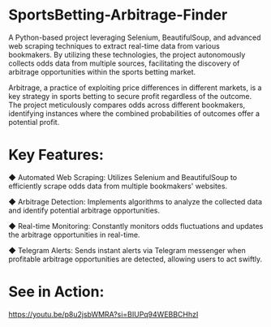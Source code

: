 # SportsBetting-Arbitrage-Finder

A Python-based project leveraging Selenium, BeautifulSoup, and advanced web scraping techniques to extract real-time data from various bookmakers. By utilizing these technologies, the project autonomously collects odds data from multiple sources, facilitating the discovery of arbitrage opportunities within the sports betting market.

Arbitrage, a practice of exploiting price differences in different markets, is a key strategy in sports betting to secure profit regardless of the outcome. The project meticulously compares odds across different bookmakers, identifying instances where the combined probabilities of outcomes offer a potential profit.

# Key Features:

◆ Automated Web Scraping: Utilizes Selenium and BeautifulSoup to efficiently scrape odds data from multiple bookmakers' websites.

◆ Arbitrage Detection: Implements algorithms to analyze the collected data and identify potential arbitrage opportunities.

◆ Real-time Monitoring: Constantly monitors odds fluctuations and updates the arbitrage opportunities in real-time.

◆ Telegram Alerts: Sends instant alerts via Telegram messenger when profitable arbitrage opportunities are detected, allowing users to act swiftly.

# See in Action:

https://youtu.be/p8u2jsbWMRA?si=BIUPq94WEBBCHhzI
